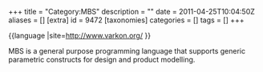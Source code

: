 +++
title = "Category:MBS"
description = ""
date = 2011-04-25T10:04:50Z
aliases = []
[extra]
id = 9472
[taxonomies]
categories = []
tags = []
+++

{{language
|site=http://www.varkon.org/
}}

MBS is a general purpose programming language that supports generic parametric constructs for design and product modelling.
